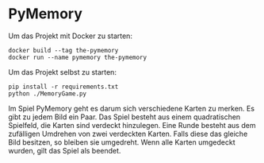 # PyMemory

Um das Projekt mit Docker zu starten:

```
docker build --tag the-pymemory
docker run --name pymemory the-pymemory
```

Um das Projekt selbst zu starten:
```
pip install -r requirements.txt
python ./MemoryGame.py
```

Im Spiel PyMemory geht es darum sich verschiedene Karten zu merken.
Es gibt zu jedem Bild ein Paar. 
Das Spiel besteht aus einem quadratischen Spielfeld, die Karten sind verdeckt hinzulegen.
Eine Runde besteht aus dem zufälligen Umdrehen von zwei verdeckten Karten. 
Falls diese das gleiche Bild besitzen, so bleiben sie umgedreht.
Wenn alle Karten umgedeckt wurden, gilt das Spiel als beendet.
